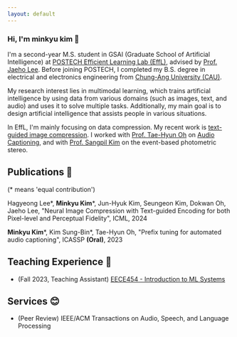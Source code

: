 ```yaml
---
layout: default
---
```


### Hi, I'm minkyu kim 👋
I'm a second-year M.S. student in GSAI (Graduate School of Artificial Intelligence) at [POSTECH Efficient Learning Lab (EffL)](http://effl.postech.ac.kr), advised by [Prof. Jaeho Lee](https://jaeho-lee.github.io). Before joining POSTECH, I completed my B.S. degree in electrical and electronics engineering from [Chung-Ang University (CAU)](https://www.cau.ac.kr/).

My research interest lies in multimodal learning, which trains artificial intelligence by using data from various domains (such as images, text, and audio) and uses it to solve multiple tasks. Additionally, my main goal is to design artificial intelligence that assists people in various situations.

In EffL, I'm mainly focusing on data compression. My recent work is [text-guided image compression](https://taco-nic.github.io). I worked with [Prof. Tae-Hyun Oh](https://ami.postech.ac.kr/members/tae-hyun-oh) on [Audio Captioning](https://prefixaac.github.io), and with [Prof. Sangpil Kim](https://kuaicv.com/professor/) on the event-based photometric stereo. 

<!--Text can be **bold**, _italic_, or ~~strikethrough~~. -->

## Publications 📜

(\* means 'equal contribution')

Hagyeong Lee\*, **Minkyu Kim**\*, Jun-Hyuk Kim, Seungeon Kim, Dokwan Oh, Jaeho Lee, "Neural Image Compression with Text-guided Encoding for both Pixel-level and Perceptual Fidelity", ICML, 2024

**Minkyu Kim**\*, Kim Sung-Bin\*, Tae-Hyun Oh, "Prefix tuning for automated audio captioning", ICASSP **(Oral)**, 2023


## Teaching Experience  📝

* (Fall 2023, Teaching Assistant) [EECE454 - Introduction to ML Systems](https://jaeho-lee.github.io/docs/teaching/fall23/)


## Services 😊
* (Peer Review) IEEE/ACM Transactions on Audio, Speech, and Language Processing



<!--[Link to another page](./another-page.html).

There should be whitespace between paragraphs.

There should be whitespace between paragraphs. We recommend including a README, or a file with information about your project.

# Header 1

This is a normal paragraph following a header. GitHub is a code hosting platform for version control and collaboration. It lets you and others work together on projects from anywhere.

## Header 2

> This is a blockquote following a header.
>
> When something is important enough, you do it even if the odds are not in your favor.

### Header 3

```js
// Javascript code with syntax highlighting.
var fun = function lang(l) {
  dateformat.i18n = require('./lang/' + l)
  return true;
}
```

```ruby
# Ruby code with syntax highlighting
GitHubPages::Dependencies.gems.each do |gem, version|
  s.add_dependency(gem, "= #{version}")
end
```

#### Header 4

*   This is an unordered list following a header.
*   This is an unordered list following a header.
*   This is an unordered list following a header.

##### Header 5

1.  This is an ordered list following a header.
2.  This is an ordered list following a header.
3.  This is an ordered list following a header.

###### Header 6

| head1        | head two          | three |
|:-------------|:------------------|:------|
| ok           | good swedish fish | nice  |
| out of stock | good and plenty   | nice  |
| ok           | good `oreos`      | hmm   |
| ok           | good `zoute` drop | yumm  |

### There's a horizontal rule below this.

* * *

### Here is an unordered list:

*   Item foo
*   Item bar
*   Item baz
*   Item zip

### And an ordered list:

1.  Item one
1.  Item two
1.  Item three
1.  Item four

### And a nested list:

- level 1 item
  - level 2 item
  - level 2 item
    - level 3 item
    - level 3 item
- level 1 item
  - level 2 item
  - level 2 item
  - level 2 item
- level 1 item
  - level 2 item
  - level 2 item
- level 1 item

### Small image

![Octocat](https://github.githubassets.com/images/icons/emoji/octocat.png)

### Large image

![Branching](https://guides.github.com/activities/hello-world/branching.png)


### Definition lists can be used with HTML syntax.

<dl>
<dt>Name</dt>
<dd>Godzilla</dd>
<dt>Born</dt>
<dd>1952</dd>
<dt>Birthplace</dt>
<dd>Japan</dd>
<dt>Color</dt>
<dd>Green</dd>
</dl>

```
Long, single-line code blocks should not wrap. They should horizontally scroll if they are too long. This line should be long enough to demonstrate this.
```

```
The final element.
```
 -->